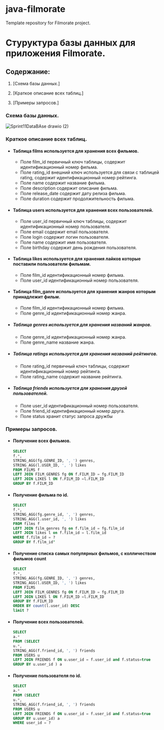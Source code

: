 # java-filmorate
Template repository for Filmorate project.
# Стуруктура базы данных для приложения Filmorate.
## Содержание:
1. [Схема базы данных.]

2. [Краткое описание всех таблиц.]

3. [Примеры запросов.]

### Схема базы данных.

![Sprint11DataBAse drawio (2)](https://github.com/Cra5h23/java-filmorate/assets/145023705/d0bdb2d4-cf4d-4073-9655-e60b4f14e9ff)


### Краткое описание всех таблиц.
- #### Таблица films используется для хранения всех фильмов.
    * Поле film_id первичный ключ таблицы, содержит идентификационный номер фильма.
    * Поле rating_id внешний ключ используется для связи с таблицей rating, содержит идентификационный номер рейтинга.
    * Поле name содержит название фильма.
    * Поле description содержит описание фильма.
    * Поле release_date содержит дату релиза фильма.
    * Поле duration содержит продолжительность фильма.

- #### Таблица users используется для хранения всех пользователей.
    * Поле user_id первичный ключ таблицы, содержит идентификационный номер пользователя.
    * Поле email содержит email пользователя.
    * Поле login содержит логин пользователя.
    * Поле name содержит имя пользователя.
    * Поле birthday содержит день рождения пользователя.

- #### Таблица likes используется для хранения лайков которые поставили пользователи фильмам.
    * Поле film_id идентификационный номер фильма.
    * Поле user_id идентификационный номер пользователя.

- #### Таблица film_ganre используется для хранения жанров которым принадлежит фильм.
    * Поле film_id идентификационный номер фильма.
    * Поле genre_id идентификационный номер жанра.

- ##### Таблица genres используется для хранения названий жанров.
    * Поле genre_id идентификационный номер жанра.
    * Поле genre_name название жанра.

- ##### Таблица ratings используется для хранения названий рейтингов.
    * Поле rating_id первичный ключ таблицы, содержит идентификационный номер рейтинга.
    * Поле rating_name содержит название рейтинга.

- ##### Таблица friends используется для хранения друзей пользователей.
    * Поле user_id идентификационный номер пользователя.
    * Поле friend_id идентификационный номер друга.
    * Поле status хранит статус запроса дружбы


### Примеры запросов.
- #### Получение всех фильмов.
  ```SQL
  SELECT
  f.*,
  STRING_AGG(fg.GENRE_ID, ', ') genres,
  STRING_AGG(l.USER_ID, ', ') likes
  FROM FILMS f
  LEFT JOIN FILM_GENRES fg ON f.FILM_ID = fg.FILM_ID
  LEFT JOIN LIKES l ON f.FILM_ID =l.FILM_ID
  GROUP BY f.FILM_ID
  ```
- #### Получение фильма по id.
  ```SQL
  SELECT
  f.*,
  STRING_AGG(fg.genre_id, ', ') genres,
  STRING_AGG(l.user_id, ', ') likes
  FROM films f 
  LEFT JOIN film_genres fg on f.film_id = fg.film_id
  LEFT JOIN likes l on f.film_id = l.film_id
  WHERE f.film_id = ? 
  GROUP BY f.film_id"
  ```
- #### Получение списка самых популярных фильмов, c колличеством фильмов count
  ```SQL
  SELECT
  f.*,
  STRING_AGG(fg.GENRE_ID, ', ') genres,
  STRING_AGG(l.USER_ID, ', ') likes
  FROM FILMS
  LEFT JOIN FILM_GENRES fg ON f.FILM_ID = fg.FILM_ID
  LEFT JOIN LIKES l ON f.FILM_ID =l.FILM_ID
  GROUP BY f.FILM_ID
  ORDER BY count(l.user_id) DESC
  limit ?
  ```

- #### Получение всех пользователей.
  ```SQL
  SELECT
  a.*
  FROM (SELECT
  u.*,
  STRING_AGG(f.friend_id, ', ') friends
  FROM USERS u
  LEFT JOIN FRIENDS f ON u.user_id = f.user_id and f.status=true
  GROUP BY u.user_id ) a
  ```

- #### Получение пользователя по id.
  ```SQL
  SELECT
  a.*
  FROM (SELECT
  u.*,
  STRING_AGG(f.friend_id, ', ') friends
  FROM USERS u
  LEFT JOIN FRIENDS f ON u.user_id = f.user_id and f.status=true
  GROUP BY u.user_id) a
  WHERE user_id = ?
  ```

